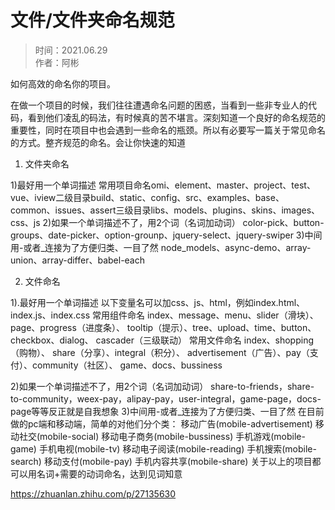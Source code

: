 # 文件/文件夹命名规范

> 时间：2021.06.29  
> 作者：阿彬

如何高效的命名你的项目。

在做一个项目的时候，我们往往遭遇命名问题的困惑，当看到一些非专业人的代码，看到他们凌乱的码法，有时候真的苦不堪言。深刻知道一个良好的命名规范的重要性，同时在项目中也会遇到一些命名的瓶颈。所以有必要写一篇关于常见命名的方式。整齐规范的命名。会让你快速的知道

1. 文件夹命名

1)最好用一个单词描述
常用项目命名omi、element、master、project、test、vue、iview二级目录build、static、config、src、examples、base、common、issues、assert三级目录libs、models、plugins、skins、images、css、js
2)如果一个单词描述不了，用2个词（名词加动词）
color-pick、button-groups、date-picker、option-grounp、jquery-select、jquery-swiper
3)中间用-或者_连接为了方便归类、一目了然
node_models、async-demo、array-union、array-differ、babel-each

2. 文件命名

1).最好用一个单词描述
以下变量名可以加css、js、html，例如index.html、index.js、index.css
常用组件命名
index、message、menu、slider（滑块）、page、progress（进度条）、
tooltip（提示）、tree、upload、time、button、checkbox、dialog、
cascader（三级联动）
常用文件命名
index、shopping（购物）、 share（分享）、integral（积分）、
advertisement（广告）、pay（支付）、community（社区）、
game、docs、bussiness

2)如果一个单词描述不了，用2个词（名词加动词）
share-to-friends，share-to-community，weex-pay，alipay-pay，user-integral，game-page，docs-page等等反正就是自我想象
3)中间用-或者_连接为了方便归类、一目了然
在目前做的pc端和移动端，简单的对他们分个类：
移动广告(mobile-advertisement)
移动社交(mobile-social)
移动电子商务(mobile-bussiness)
手机游戏(mobile-game)
手机电视(mobile-tv)
移动电子阅读(mobile-reading)
手机搜索(mobile-search)
移动支付(mobile-pay)
手机内容共享(mobile-share)
关于以上的项目都可以用名词+需要的动词命名，达到见词知意

https://zhuanlan.zhihu.com/p/27135630 